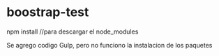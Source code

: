 # boostrap-test

npm install   //para descargar el node_modules

Se agrego codigo Gulp, pero no funciono la instalacion de los paquetes
